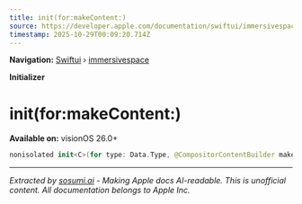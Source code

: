 ```yaml
---
title: init(for:makeContent:)
source: https://developer.apple.com/documentation/swiftui/immersivespace/init(for:makecontent:)
timestamp: 2025-10-29T00:09:20.714Z
---
```


**Navigation:** [Swiftui](/documentation/swiftui) › [immersivespace](/documentation/swiftui/immersivespace)

**Initializer**

# init(for:makeContent:)

**Available on:** visionOS 26.0+

```swift
nonisolated init<C>(for type: Data.Type, @CompositorContentBuilder makeContent: @escaping (Binding<Data?>) -> C) where Content == CompositorContentBuilder.Content<C>, C : CompositorContent
```

---

*Extracted by [sosumi.ai](https://sosumi.ai) - Making Apple docs AI-readable.*
*This is unofficial content. All documentation belongs to Apple Inc.*
